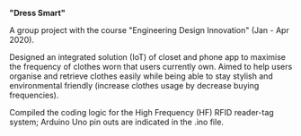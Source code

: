 **"Dress Smart"**

A group project with the course "Engineering Design Innovation" (Jan - Apr 2020).

Designed an integrated solution (IoT) of closet and phone app to maximise the frequency of clothes worn that users currently own.
Aimed to help users organise and retrieve clothes easily while being able to stay stylish and environmental friendly (increase clothes usage by decrease buying frequencies).

Compiled the coding logic for the High Frequency (HF) RFID reader-tag system; Arduino Uno pin outs are indicated in the .ino file.
